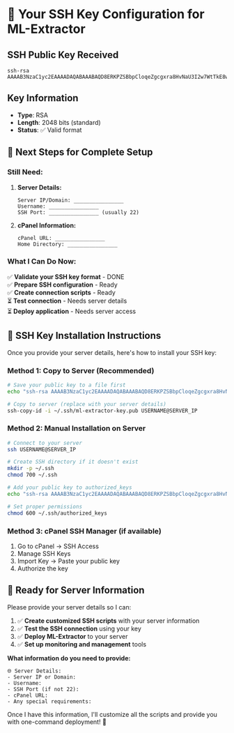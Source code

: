 # 🔐 Your SSH Key Configuration for ML-Extractor

## SSH Public Key Received
```
ssh-rsa AAAAB3NzaC1yc2EAAAADAQABAAABAQD8ERKPZSBbpCloqeZgcgxra8HvNaU3I2w7WtTkE8wmjFXlrUs60xlgOnX/lZrZJVn5WW0Y/cHWh2I75yRoOngZzHXXUrR/oovpBSi1IVrBp+q39mxyoR7riYod+ZxtBcfEPMaEHPWw4oClwzXvfmcErafvImCxfvPPY+5OWwSTjWowL/+c3rWfA9yP4hz5TxFTMRQ2vA9u9EQOVat8DIaPKhwnRHN0dy9vwqSyEl1plGDhfe/CddFInlmXQKpj0F74OconuezTfmbPa6KIT6a7A/+IiD+5zD0gV9oCYL7DaRKnr1pRsqoy+qiaFP+Ana2QhldTtvZoWXBEFuC35Kc1
```

## Key Information
- **Type**: RSA
- **Length**: 2048 bits (standard)
- **Status**: ✅ Valid format

## 🚀 Next Steps for Complete Setup

### Still Need:
1. **Server Details:**
   ```
   Server IP/Domain: ________________
   Username: ________________
   SSH Port: ________________ (usually 22)
   ```

2. **cPanel Information:**
   ```
   cPanel URL: ________________
   Home Directory: ________________
   ```

### What I Can Do Now:
✅ **Validate your SSH key format** - DONE  
✅ **Prepare SSH configuration** - Ready  
✅ **Create connection scripts** - Ready  
⏳ **Test connection** - Needs server details  
⏳ **Deploy application** - Needs server access  

## 🔧 SSH Key Installation Instructions

Once you provide your server details, here's how to install your SSH key:

### Method 1: Copy to Server (Recommended)
```bash
# Save your public key to a file first
echo "ssh-rsa AAAAB3NzaC1yc2EAAAADAQABAAABAQD8ERKPZSBbpCloqeZgcgxra8HvNaU3I2w7WtTkE8wmjFXlrUs60xlgOnX/lZrZJVn5WW0Y/cHWh2I75yRoOngZzHXXUrR/oovpBSi1IVrBp+q39mxyoR7riYod+ZxtBcfEPMaEHPWw4oClwzXvfmcErafvImCxfvPPY+5OWwSTjWowL/+c3rWfA9yP4hz5TxFTMRQ2vA9u9EQOVat8DIaPKhwnRHN0dy9vwqSyEl1plGDhfe/CddFInlmXQKpj0F74OconuezTfmbPa6KIT6a7A/+IiD+5zD0gV9oCYL7DaRKnr1pRsqoy+qiaFP+Ana2QhldTtvZoWXBEFuC35Kc1" > ~/.ssh/ml-extractor-key.pub

# Copy to server (replace with your server details)
ssh-copy-id -i ~/.ssh/ml-extractor-key.pub USERNAME@SERVER_IP
```

### Method 2: Manual Installation on Server
```bash
# Connect to your server
ssh USERNAME@SERVER_IP

# Create SSH directory if it doesn't exist
mkdir -p ~/.ssh
chmod 700 ~/.ssh

# Add your public key to authorized_keys
echo "ssh-rsa AAAAB3NzaC1yc2EAAAADAQABAAABAQD8ERKPZSBbpCloqeZgcgxra8HvNaU3I2w7WtTkE8wmjFXlrUs60xlgOnX/lZrZJVn5WW0Y/cHWh2I75yRoOngZzHXXUrR/oovpBSi1IVrBp+q39mxyoR7riYod+ZxtBcfEPMaEHPWw4oClwzXvfmcErafvImCxfvPPY+5OWwSTjWowL/+c3rWfA9yP4hz5TxFTMRQ2vA9u9EQOVat8DIaPKhwnRHN0dy9vwqSyEl1plGDhfe/CddFInlmXQKpj0F74OconuezTfmbPa6KIT6a7A/+IiD+5zD0gV9oCYL7DaRKnr1pRsqoy+qiaFP+Ana2QhldTtvZoWXBEFuC35Kc1" >> ~/.ssh/authorized_keys

# Set proper permissions
chmod 600 ~/.ssh/authorized_keys
```

### Method 3: cPanel SSH Manager (if available)
1. Go to cPanel → SSH Access
2. Manage SSH Keys
3. Import Key → Paste your public key
4. Authorize the key

## 🎯 Ready for Server Information

Please provide your server details so I can:

1. ✅ **Create customized SSH scripts** with your server information
2. ✅ **Test the SSH connection** using your key
3. ✅ **Deploy ML-Extractor** to your server
4. ✅ **Set up monitoring and management** tools

**What information do you need to provide:**
```
🌐 Server Details:
- Server IP or Domain: 
- Username: 
- SSH Port (if not 22): 
- cPanel URL: 
- Any special requirements: 
```

Once I have this information, I'll customize all the scripts and provide you with one-command deployment! 🚀
